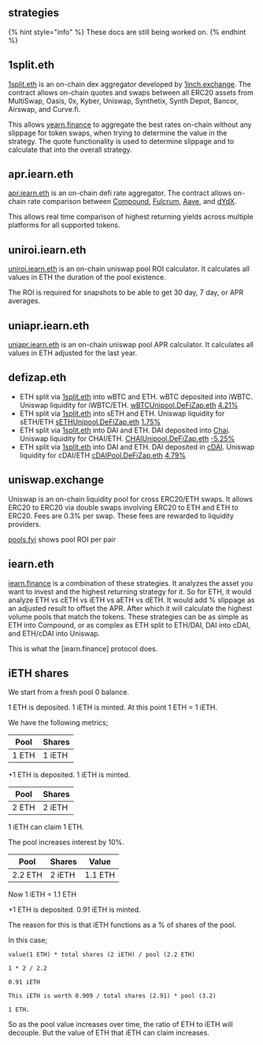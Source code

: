 ## strategies

{% hint style="info" %}
These docs are still being worked on.
{% endhint %}

## 1split.eth

[1split.eth](https://etherscan.io/address/1split.eth#code) is an on-chain dex aggregator developed by [1inch.exchange](https://1inch.exchange/). The contract allows on-chain quotes and swaps between all ERC20 assets from MultiSwap, Oasis, 0x, Kyber, Uniswap, Synthetix, Synth Depot, Bancor, Airswap, and Curve.fi.

This allows [yearn.finance](https://yearn.finance) to aggregate the best rates on-chain without any slippage for token swaps, when trying to determine the value in the strategy. The quote functionality is used to determine slippage and to calculate that into the overall strategy.

## apr.iearn.eth

[apr.iearn.eth](https://etherscan.io/address/0x97ff4a1b787ade6b94cca95b61f79417c673331d#code) is an on-chain defi rate aggregator. The contract allows on-chain rate comparison between [Compound](http://compound.finance), [Fulcrum](https://fulcrum.trade/), [Aave](http://aave.com/), and [dYdX](http://dydx.exchange/).

This allows real time comparison of highest returning yields across multiple platforms for all supported tokens.

## uniroi.iearn.eth

[uniroi.iearn.eth](https://etherscan.io/address/0xd04ca0ae1cd8085438fdd8c22a76246f315c2687#readContract) is an on-chain uniswap pool ROI calculator. It calculates all values in ETH the duration of the pool existence.

The ROI is required for snapshots to be able to get 30 day, 7 day, or APR averages.

## uniapr.iearn.eth

[uniapr.iearn.eth](https://etherscan.io/address/0x4c70D89A4681b2151F56Dc2c3FD751aBb9CE3D95#readContract) is an on-chain uniswap pool APR calculator. It calculates all values in ETH adjusted for the last year.

## defizap.eth

- ETH split via [1split.eth](https://etherscan.io/address/1split.eth#code) into wBTC and ETH. wBTC deposited into iWBTC. Uniswap liquidity for iWBTC/ETH. [wBTCUnipool.DeFiZap.eth](https://zapper.fi/invest) [4.21%](https://pools.fyi/#/returns/0x4d2f5cfba55ae412221182d8475bc85799a5644b)
- ETH split via [1split.eth](https://etherscan.io/address/1split.eth#code) into sETH and ETH. Uniswap liquidity for sETH/ETH [sETHUnipool.DeFiZap.eth](https://zapper.fi/invest) [1.75%](https://pools.fyi/#/returns/0xe9cf7887b93150d4f2da7dfc6d502b216438f244)
- ETH split via [1split.eth](https://etherscan.io/address/1split.eth#code) into DAI and ETH. DAI deposited into [Chai](https://chai.money/). Uniswap liquidity for CHAI/ETH. [CHAIUnipool.DeFiZap.eth](https://app.uniswap.org/#/add/ETH/0x06AF07097C9Eeb7fD685c692751D5C66dB49c215) [-5.25%](https://pools.fyi/#/returns/0x6c3942b383bc3d0efd3f36efa1cbe7c8e12c8a2b?period=30)
- ETH split via [1split.eth](https://etherscan.io/address/1split.eth#code) into DAI and ETH. DAI deposited in [cDAI](https://compound.finance/). Uniswap liquidity for cDAI/ETH [cDAIPool.DeFiZap.eth](https://app.uniswap.org/#/add/ETH/0x5d3a536E4D6DbD6114cc1Ead35777bAB948E3643) [4.79%](https://pools.fyi/#/returns/0x34E89740adF97C3A9D3f63Cc2cE4a914382c230b?period=30)

## uniswap.exchange

Uniswap is an on-chain liquidity pool for cross ERC20/ETH swaps. It allows ERC20 to ERC20 via double swaps involving ERC20 to ETH and ETH to ERC20. Fees are 0.3% per swap. These fees are rewarded to liquidity providers.

[pools.fyi](https://pools.fyi/#/) shows pool ROI per pair

## iearn.eth

[iearn.finance](https://iearn.finance) is a combination of these strategies. It analyzes the asset you want to invest and the highest returning strategy for it. So for ETH, it would analyze ETH vs cETH vs iETH vs aETH vs dETH. It would add % slippage as an adjusted result to offset the APR. After which it will calculate the highest volume pools that match the tokens. These strategies can be as simple as ETH into Compound, or as complex as ETH split to ETH/DAI, DAI into cDAI, and ETH/cDAI into Uniswap.

This is what the [iearn.finance] protocol does.

## iETH shares

We start from a fresh pool 0 balance.

1 ETH is deposited. 1 iETH is minted. At this point 1 ETH = 1 iETH.

We have the following metrics;

| Pool  | Shares |
| ----- | ------ |
| 1 ETH | 1 iETH |

+1 ETH is deposited. 1 iETH is minted.

| Pool  | Shares |
| ----- | ------ |
| 2 ETH | 2 iETH |

1 iETH can claim 1 ETH.

The pool increases interest by 10%.

| Pool    | Shares | Value   |
| ------- | ------ | ------- |
| 2.2 ETH | 2 iETH | 1.1 ETH |

Now 1 iETH = 1.1 ETH

+1 ETH is deposited. 0.91 iETH is minted.

The reason for this is that iETH functions as a % of shares of the pool.

In this case;

```
value(1 ETH) * total shares (2 iETH) / pool (2.2 ETH)

1 * 2 / 2.2

0.91 iETH

This iETH is worth 0.909 / total shares (2.91) * pool (3.2)

1 ETH.
```

So as the pool value increases over time, the ratio of ETH to iETH will decouple. But the value of ETH that iETH can claim increases.
